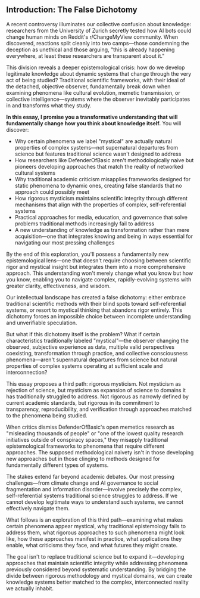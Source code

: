 ## Introduction: The False Dichotomy

A recent controversy illuminates our collective confusion about knowledge: researchers from the University of Zurich secretly tested how AI bots could change human minds on Reddit's r/ChangeMyView community. When discovered, reactions split cleanly into two camps—those condemning the deception as unethical and those arguing, "this is already happening everywhere, at least these researchers are transparent about it."

This division reveals a deeper epistemological crisis: how do we develop legitimate knowledge about dynamic systems that change through the very act of being studied? Traditional scientific frameworks, with their ideal of the detached, objective observer, fundamentally break down when examining phenomena like cultural evolution, memetic transmission, or collective intelligence—systems where the observer inevitably participates in and transforms what they study.

**In this essay, I promise you a transformative understanding that will fundamentally change how you think about knowledge itself.** You will discover:

- Why certain phenomena we label "mystical" are actually natural properties of complex systems—not supernatural departures from science but features traditional science wasn't designed to address
- How researchers like DefenderOfBasic aren't methodologically naive but pioneers developing approaches that match the reality of networked cultural systems
- Why traditional academic criticism misapplies frameworks designed for static phenomena to dynamic ones, creating false standards that no approach could possibly meet
- How rigorous mysticism maintains scientific integrity through different mechanisms that align with the properties of complex, self-referential systems
- Practical approaches for media, education, and governance that solve problems traditional methods increasingly fail to address
- A new understanding of knowledge as transformation rather than mere acquisition—one that integrates knowing and being in ways essential for navigating our most pressing challenges

By the end of this exploration, you'll possess a fundamentally new epistemological lens—one that doesn't require choosing between scientific rigor and mystical insight but integrates them into a more comprehensive approach. This understanding won't merely change what you know but how you know, enabling you to navigate complex, rapidly-evolving systems with greater clarity, effectiveness, and wisdom.

Our intellectual landscape has created a false dichotomy: either embrace traditional scientific methods with their blind spots toward self-referential systems, or resort to mystical thinking that abandons rigor entirely. This dichotomy forces an impossible choice between incomplete understanding and unverifiable speculation.

But what if this dichotomy itself is the problem? What if certain characteristics traditionally labeled "mystical"—the observer changing the observed, subjective experience as data, multiple valid perspectives coexisting, transformation through practice, and collective consciousness phenomena—aren't supernatural departures from science but natural properties of complex systems operating at sufficient scale and interconnection?

This essay proposes a third path: rigorous mysticism. Not mysticism as rejection of science, but mysticism as expansion of science to domains it has traditionally struggled to address. Not rigorous as narrowly defined by current academic standards, but rigorous in its commitment to transparency, reproducibility, and verification through approaches matched to the phenomena being studied.

When critics dismiss DefenderOfBasic's open memetics research as "misleading thousands of people" or "one of the lowest quality research initiatives outside of conspiracy spaces," they misapply traditional epistemological frameworks to phenomena that require different approaches. The supposed methodological naivety isn't in those developing new approaches but in those clinging to methods designed for fundamentally different types of systems.

The stakes extend far beyond academic debates. Our most pressing challenges—from climate change and AI governance to social fragmentation and information disorder—involve precisely the complex, self-referential systems traditional science struggles to address. If we cannot develop legitimate ways to understand such systems, we cannot effectively navigate them.

What follows is an exploration of this third path—examining what makes certain phenomena appear mystical, why traditional epistemology fails to address them, what rigorous approaches to such phenomena might look like, how these approaches manifest in practice, what applications they enable, what criticisms they face, and what futures they might create.

The goal isn't to replace traditional science but to expand it—developing approaches that maintain scientific integrity while addressing phenomena previously considered beyond systematic understanding. By bridging the divide between rigorous methodology and mystical domains, we can create knowledge systems better matched to the complex, interconnected reality we actually inhabit.
